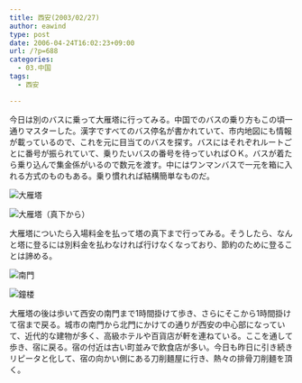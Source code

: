 ```yaml
---
title: 西安(2003/02/27)
author: eawind
type: post
date: 2006-04-24T16:02:23+09:00
url: /?p=688
categories:
  - 03.中国
tags:
  - 西安

---
```

今日は別のバスに乗って大雁塔に行ってみる。中国でのバスの乗り方もこの頃一通りマスターした。漢字ですべてのバス停名が書かれていて、市内地図にも情報が載っているので、これを元に目当てのバスを探す。バスにはそれぞれルートごとに番号が振られていて、乗りたいバスの番号を待っていればＯＫ。バスが着たら乗り込んで集金係がいるので数元を渡す。中にはワンマンバスで一元を箱に入れる方式のものもある。乗り慣れれば結構簡単なものだ。

![大雁塔](/img/wp/2006/04/200302270533121.jpg)

![大雁塔（真下から）](/img/wp/2006/04/200302270540481.jpg)

大雁塔についたら入場料金を払って塔の真下まで行ってみる。そうしたら、なんと塔に登るには別料金を払わなければ行けなくなっており、節約のために登ることは諦める。

![南門](/img/wp/2006/04/200302270725541.jpg)

![鐘楼](/img/wp/2006/04/200302270748441.jpg)

大雁塔の後は歩いて西安の南門まで1時間掛けて歩き、さらにそこから1時間掛けて宿まで戻る。城市の南門から北門にかけての通りが西安の中心部になっていて、近代的な建物が多く、高級ホテルや百貨店が軒を連ねている。ここを通して歩き、宿に戻る。宿の付近は古い町並みで飲食店が多い。今日も昨日に引き続きリピータと化して、宿の向かい側にある刀削麺屋に行き、熱々の排骨刀削麺を頂く。
